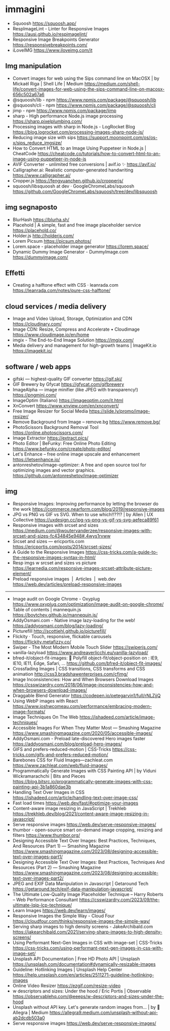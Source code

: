# immagini

* Squoosh <https://squoosh.app/>
* RespImageLint - Linter for Responsive Images <https://ausi.github.io/respimagelint/>
* Responsive Image Breakpoints Generator <https://responsivebreakpoints.com/> 
* iLoveIMG <https://www.iloveimg.com/it>


## Img manipulation

* Convert images for web using the Sips command line on MacOSX | by Mickaël Riga | Shell Life | Medium <https://medium.com/shell-life/convert-images-for-web-using-the-sips-command-line-on-macosx-656c502a67a6>
* @squoosh/lib - npm <https://www.npmjs.com/package/@squoosh/lib>
* @squoosh/cli - npm <https://www.npmjs.com/package/@squoosh/cli>
* jimp - npm <https://www.npmjs.com/package/jimp>
* sharp - High performance Node.js image processing <https://sharp.pixelplumbing.com/>
* Processing images with sharp in Node.js - LogRocket Blog <https://blog.logrocket.com/processing-images-sharp-node-js/>
* Reducing image size with sips <https://support.moonpoint.com/os/os-x/sips_reduce_imgsize/>
* How to Convert HTML to an Image Using Puppeteer in Node.js | CheatCode <https://cheatcode.co/tutorials/how-to-convert-html-to-an-image-using-puppeteer-in-node-js>
* AVIF Converter - unlimited free conversions | avif.io ✨ <https://avif.io/>
* Calligrapher.ai: Realistic computer-generated handwriting <https://www.calligrapher.ai/>
* Cropper.js <https://fengyuanchen.github.io/cropperjs/>
* squoosh/libsquoosh at dev · GoogleChromeLabs/squoosh <https://github.com/GoogleChromeLabs/squoosh/tree/dev/libsquoosh>


## img segnaposto

* BlurHash <https://blurha.sh/>
* Placehold | A simple, fast and free image placeholder service <https://placehold.co/>
* Holder.js <http://holderjs.com/>
* Lorem Picsum <https://picsum.photos/>
* Lorem.space - placeholder image generator <https://lorem.space/>
* Dynamic Dummy Image Generator - DummyImage.com <https://dummyimage.com/>

## Effetti
* Creating a halftone effect with CSS · leanrada.com <https://leanrada.com/notes/pure-css-halftone/>

## cloud services / media delivery

* Image and Video Upload, Storage, Optimization and CDN <https://cloudinary.com/>
* Image CDN: Resize, Compress and Accelerate • Cloudimage <https://www.cloudimage.io/en/home>
* imgix - The End-to-End Image Solution <https://imgix.com/>
* Media delivery and management for high-growth teams | ImageKit.io <https://imagekit.io/>


## software / web apps
* gifski — highest-quality GIF converter <https://gif.ski/>
* GIF Brewery by Gfycat <https://gfycat.com/gifbrewery>
* ImageAlpha — image minifier (like JPEG with transparency!) <https://pngmini.com/>
* ImageOptim (Italiano) <https://imageoptim.com/it.html>
* XnConvert <https://www.xnview.com/en/xnconvert/>
* Free Image Resizer for Social Media <https://slide.ly/promo/image-resizer/>
* Remove Background from Image – remove.bg <https://www.remove.bg/>
* PhotoScissors Background Removal Tool <https://online.photoscissors.com/>
* Image Extractor <https://extract.pics/>
* Photo Editor | BeFunky: Free Online Photo Editing <https://www.befunky.com/create/photo-editor/>
* Let's Enhance – free online image upscale and enhancement <https://letsenhance.io/>
* antonreshetov/image-optimizer: A free and open source tool for optimizing images and vector graphics. <https://github.com/antonreshetov/image-optimizer>

## img

* Responsive Images: Improving performance by letting the browser do the work <https://commerce.nearform.com/blog/2019/responsive-images>
* JPG vs PNG vs GIF vs SVG. When to use which!!??!? | by Allen | UX Collective <https://uxdesign.cc/jpg-vs-png-vs-gif-vs-svg-aefeca89f61>
* Responsive images with srcset and sizes <https://medium.com/@woutervanderzee/responsive-images-with-srcset-and-sizes-fc434845e948#.4wys1rvww>
* Srcset and sizes — ericportis.com <https://ericportis.com/posts/2014/srcset-sizes/>
* A Guide to the Responsive Images <https://css-tricks.com/a-guide-to-the-responsive-images-syntax-in-html/>
* Resp imgs w srcset and sizes vs picture <https://learnedia.com/responsive-images-srcset-attribute-picture-element/>
* Preload responsive images  |  Articles  |  web.dev <https://web.dev/articles/preload-responsive-images>


--- 

* Image audit on Google Chrome - Oxyplug <https://www.oxyplug.com/optimization/image-audit-on-google-chrome/>
* Table of contents | mannequin.js <https://boytchev.github.io/mannequin.js/>
* AddyOsmani.com - Native image lazy-loading for the web! <https://addyosmani.com/blog/lazy-loading/>
* Picturefill <http://scottjehl.github.io/picturefill/>
* Flickity · Touch, responsive, flickable carousels <https://flickity.metafizzy.co/>
* Swiper - The Most Modern Mobile Touch Slider <https://swiperjs.com/>
* vanilla-lazyload <https://www.andreaverlicchi.eu/vanilla-lazyload/>
* bfred-it/object-fit-images: 🗻 Polyfill object-fit/object-position on <img>: IE9, IE10, IE11, Edge, Safari, ... <https://github.com/bfred-it/object-fit-images/>
* Crossfading Images | CSS transitions, CSS transforms and CSS animation <http://css3.bradshawenterprises.com/cfimg/>
* Image Inconsistencies: How and When Browsers Download Images <https://csswizardry.com/2018/06/image-inconsistencies-how-and-when-browsers-download-images/>
* Draggable Blend Generator <https://codepen.io/petegarvin1/full/rNLZjjQ>
* Using WebP images with React <https://www.joshwcomeau.com/performance/embracing-modern-image-formats/>
* Image Techniques On The Web <https://ishadeed.com/article/image-techniques/>
* Accessible Images For When They Matter Most — Smashing Magazine <https://www.smashingmagazine.com/2020/05/accessible-images/>
* AddyOsmani.com - Preload late-discovered Hero images faster <https://addyosmani.com/blog/preload-hero-images/>
* GIFS and prefers-reduced-motion | CSS-Tricks <https://css-tricks.com/gifs-and-prefers-reduced-motion/>
* Barebones CSS for Fluid Images—zachleat.com <https://www.zachleat.com/web/fluid-images/>
* Programmatically Generate Images with CSS Painting API | by Viduni Wickramarachchi | Bits and Pieces <https://blog.bitsrc.io/programmatically-generate-images-with-css-painting-api-3b1a860dae3b>
* Handling Text Over Images in CSS <https://ishadeed.com/article/handling-text-over-image-css/>
* Fast load times <https://web.dev/fast/#optimize-your-images>
* Content-aware image resizing in JavaScript | Trekhleb <https://trekhleb.dev/blog/2021/content-aware-image-resizing-in-javascript/>
* Serve responsive images <https://web.dev/serve-responsive-images/>
* thumbor - open-source smart on-demand image cropping, resizing and filters <https://www.thumbor.org/>
* Designing Accessible Text Over Images: Best Practices, Techniques, And Resources (Part 1) — Smashing Magazine <https://www.smashingmagazine.com/2023/08/designing-accessible-text-over-images-part1/>
* Designing Accessible Text Over Images: Best Practices, Techniques And Resources (Part 2) — Smashing Magazine <https://www.smashingmagazine.com/2023/08/designing-accessible-text-over-images-part2/>
* JPEG and EXIF Data Manipulation in Javascript | Getaround Tech <https://getaround.tech/exif-data-manipulation-javascript/>
* The Ultimate Low-Quality Image Placeholder Technique – Harry Roberts – Web Performance Consultant <https://csswizardry.com/2023/09/the-ultimate-lqip-lcp-technique/>
* Learn Images <https://web.dev/learn/images/>
* Responsive Images the Simple Way - Cloud Four <https://cloudfour.com/thinks/responsive-images-the-simple-way/>
* Serving sharp images to high density screens - JakeArchibald.com <https://jakearchibald.com/2021/serving-sharp-images-to-high-density-screens/>
* Using Performant Next-Gen Images in CSS with image-set | CSS-Tricks <https://css-tricks.com/using-performant-next-gen-images-in-css-with-image-set/>
* Unsplash API Documentation | Free HD Photo API | Unsplash <https://unsplash.com/documentation#dynamically-resizable-images>
* Guideline: Hotlinking Images | Unsplash Help Center <https://help.unsplash.com/en/articles/2511271-guideline-hotlinking-images>
* Online Video Resizer <https://ezgif.com/resize-video>
* w descriptors and sizes: Under the hood / Eric Portis | Observable <https://observablehq.com/@eeeps/w-descriptors-and-sizes-under-the-hood>
* Unsplash without API key. Let's generate random images from… | by 🦋Allegra | Medium <https://allegra9.medium.com/unsplash-without-api-ab2dcdb503a0>
*  Serve responsive images <https://web.dev/serve-responsive-images/>
